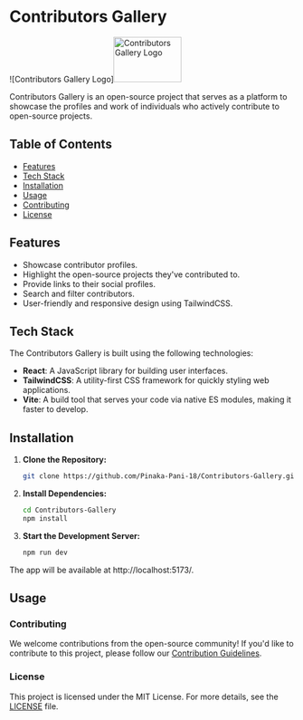 # Contributors Gallery

![Contributors Gallery Logo]<img src="./resources/logo.png" width="120" height="80" alt="Contributors Gallery Logo" >




Contributors Gallery is an open-source project that serves as a platform to showcase the profiles and work of individuals who actively contribute to open-source projects.

## Table of Contents

- [Features](#features)
- [Tech Stack](#tech-stack)
- [Installation](#installation)
- [Usage](#usage)
- [Contributing](#contributing)
- [License](#license)

## Features

- Showcase contributor profiles.
- Highlight the open-source projects they've contributed to.
- Provide links to their social profiles.
- Search and filter contributors.
- User-friendly and responsive design using TailwindCSS.

## Tech Stack

The Contributors Gallery is built using the following technologies:

- **React**: A JavaScript library for building user interfaces.
- **TailwindCSS**: A utility-first CSS framework for quickly styling web applications.
- **Vite**: A build tool that serves your code via native ES modules, making it faster to develop.

## Installation

1. **Clone the Repository:**

   ```bash
   git clone https://github.com/Pinaka-Pani-18/Contributors-Gallery.git
   ```

2. **Install Dependencies:**

   ```bash
   cd Contributors-Gallery
   npm install
   ```

3. **Start the Development Server:**
   ```bash
   npm run dev
   ```

The app will be available at http://localhost:5173/.

## Usage

### Contributing

We welcome contributions from the open-source community! If you'd like to contribute to this project, please follow our [Contribution Guidelines](CONTRIBUTING.md).

### License

This project is licensed under the MIT License. For more details, see the [LICENSE](LICENSE) file.
